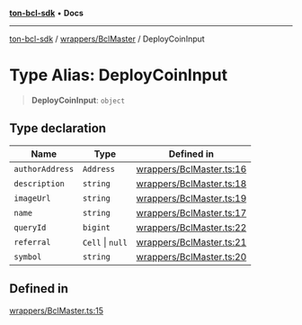 [**ton-bcl-sdk**](../../../README.md) • **Docs**

***

[ton-bcl-sdk](../../../README.md) / [wrappers/BclMaster](../README.md) / DeployCoinInput

# Type Alias: DeployCoinInput

> **DeployCoinInput**: `object`

## Type declaration

| Name | Type | Defined in |
| ------ | ------ | ------ |
| `authorAddress` | `Address` | [wrappers/BclMaster.ts:16](https://github.com/ton-fun-tech/ton-bcl-sdk/blob/ffd6d588d9dc3d518bbd0964504b3e82bf668687/src/wrappers/BclMaster.ts#L16) |
| `description` | `string` | [wrappers/BclMaster.ts:18](https://github.com/ton-fun-tech/ton-bcl-sdk/blob/ffd6d588d9dc3d518bbd0964504b3e82bf668687/src/wrappers/BclMaster.ts#L18) |
| `imageUrl` | `string` | [wrappers/BclMaster.ts:19](https://github.com/ton-fun-tech/ton-bcl-sdk/blob/ffd6d588d9dc3d518bbd0964504b3e82bf668687/src/wrappers/BclMaster.ts#L19) |
| `name` | `string` | [wrappers/BclMaster.ts:17](https://github.com/ton-fun-tech/ton-bcl-sdk/blob/ffd6d588d9dc3d518bbd0964504b3e82bf668687/src/wrappers/BclMaster.ts#L17) |
| `queryId` | `bigint` | [wrappers/BclMaster.ts:22](https://github.com/ton-fun-tech/ton-bcl-sdk/blob/ffd6d588d9dc3d518bbd0964504b3e82bf668687/src/wrappers/BclMaster.ts#L22) |
| `referral` | `Cell` \| `null` | [wrappers/BclMaster.ts:21](https://github.com/ton-fun-tech/ton-bcl-sdk/blob/ffd6d588d9dc3d518bbd0964504b3e82bf668687/src/wrappers/BclMaster.ts#L21) |
| `symbol` | `string` | [wrappers/BclMaster.ts:20](https://github.com/ton-fun-tech/ton-bcl-sdk/blob/ffd6d588d9dc3d518bbd0964504b3e82bf668687/src/wrappers/BclMaster.ts#L20) |

## Defined in

[wrappers/BclMaster.ts:15](https://github.com/ton-fun-tech/ton-bcl-sdk/blob/ffd6d588d9dc3d518bbd0964504b3e82bf668687/src/wrappers/BclMaster.ts#L15)
